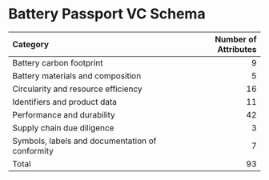 # Battery Passport VC Schema

| Category                                        |   Number of Attributes |
|:------------------------------------------------|-----------------------:|
| Battery carbon footprint                        |                      9 |
| Battery materials and composition               |                      5 |
| Circularity and resource efficiency             |                     16 |
| Identifiers and product data                    |                     11 |
| Performance and durability                      |                     42 |
| Supply chain due diligence                      |                      3 |
| Symbols, labels and documentation of conformity |                      7 |
| Total                                           |                     93 |
